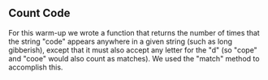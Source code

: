 Count Code
----------
For this warm-up we wrote a function that returns the number of times that the string "code" appears anywhere in a given string (such as long gibberish), except that it must also accept any letter for the "d" (so "cope" and "cooe" would also count as matches). We used the "match" method to accomplish this.